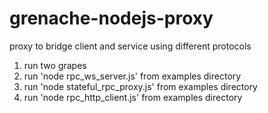 # grenache-nodejs-proxy

proxy to bridge client and service using different protocols

1. run two grapes
2. run 'node rpc_ws_server.js' from examples directory
3. run 'node stateful_rpc_proxy.js' from examples directory
4. run 'node rpc_http_client.js' from examples directory

